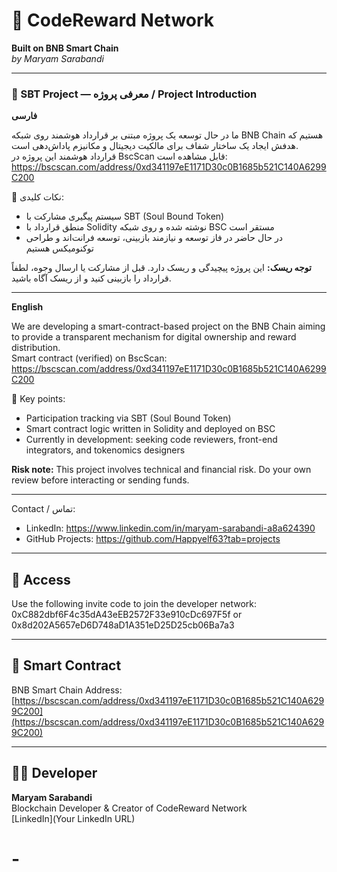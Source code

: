 # 🚀 CodeReward Network  
**Built on BNB Smart Chain**  
_by Maryam Sarabandi_

---

### 🚀 SBT Project — معرفی پروژه / Project Introduction

**فارسی**

ما در حال توسعه یک پروژه مبتنی بر قرارداد هوشمند روی شبکه BNB Chain هستیم که هدفش ایجاد یک ساختار شفاف برای مالکیت دیجیتال و مکانیزم پاداش‌دهی است.  
قرارداد هوشمند این پروژه در BscScan قابل مشاهده است:  
https://bscscan.com/address/0xd341197eE1171D30c0B1685b521C140A6299C200

🔎 نکات کلیدی:
- سیستم پیگیری مشارکت با SBT (Soul Bound Token)  
- منطق قرارداد با Solidity نوشته شده و روی شبکه BSC مستقر است  
- در حال حاضر در فاز توسعه و نیازمند بازبینی، توسعه‌ فرانت‌اند و طراحی توکنومیکس هستیم

**توجه ریسک:** این پروژه پیچیدگی و ریسک دارد. قبل از مشارکت یا ارسال وجوه، لطفاً قرارداد را بازبینی کنید و از ریسک آگاه باشید.

---

**English**

We are developing a smart-contract-based project on the BNB Chain aiming to provide a transparent mechanism for digital ownership and reward distribution.  
Smart contract (verified) on BscScan:  
https://bscscan.com/address/0xd341197eE1171D30c0B1685b521C140A6299C200

🔎 Key points:
- Participation tracking via SBT (Soul Bound Token)  
- Smart contract logic written in Solidity and deployed on BSC  
- Currently in development: seeking code reviewers, front-end integrators, and tokenomics designers

**Risk note:** This project involves technical and financial risk. Do your own review before interacting or sending funds.

---

Contact / تماس:
- LinkedIn: https://www.linkedin.com/in/maryam-sarabandi-a8a624390
- GitHub Projects: https://github.com/Happyelf63?tab=projects
---

## 🔑 Access  
Use the following invite code to join the developer network:  0xC882dbf6F4c35dA43eEB2572F33e910cDc697F5f
or
0x8d202A5657eD6D748aD1A351eD25D25cb06Ba7a3


---

## 📜 Smart Contract  
BNB Smart Chain Address:  
[https://bscscan.com/address/0xd341197eE1171D30c0B1685b521C140A6299C200](https://bscscan.com/address/0xd341197eE1171D30c0B1685b521C140A6299C200)

---

## 👩‍💻 Developer  
**Maryam Sarabandi**  
Blockchain Developer & Creator of CodeReward Network  
[LinkedIn](Your LinkedIn URL)
# -
